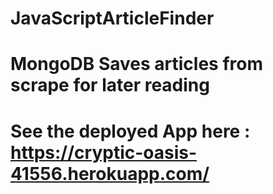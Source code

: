 # JavaScriptArticleFinder

# MongoDB Saves articles from scrape for later reading

# See the deployed App here : https://cryptic-oasis-41556.herokuapp.com/
